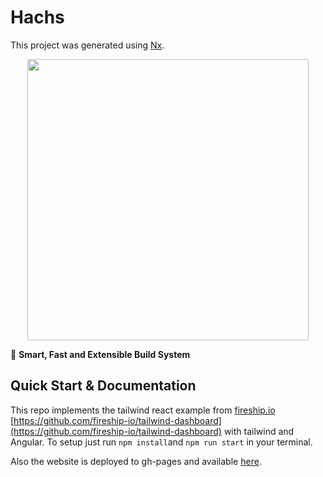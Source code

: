 # Hachs

This project was generated using [Nx](https://nx.dev).

<p style="text-align: center;"><img src="https://raw.githubusercontent.com/nrwl/nx/master/images/nx-logo.png" width="450"></p>

🔎 **Smart, Fast and Extensible Build System**

## Quick Start & Documentation

This repo implements the tailwind react example from [fireship.io](fireship.io) [https://github.com/fireship-io/tailwind-dashboard](https://github.com/fireship-io/tailwind-dashboard) with tailwind and Angular. To setup just run `npm install`and `npm run start` in your terminal.

Also the website is deployed to gh-pages and available [here](https://henrysachs.github.io/tailwindtuts/).
